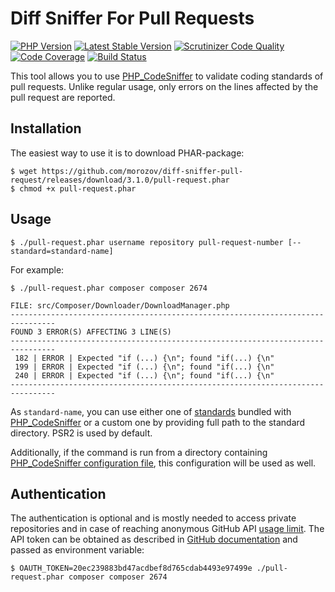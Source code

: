 Diff Sniffer For Pull Requests
============================

[![PHP Version](https://img.shields.io/badge/php-%5E7.1-blue.svg)](https://packagist.org/packages/morozov/diff-sniffer-pull-request)
[![Latest Stable Version](https://poser.pugx.org/morozov/diff-sniffer-pull-request/v/stable)](https://packagist.org/packages/morozov/diff-sniffer-pull-request)
[![Scrutinizer Code Quality](https://scrutinizer-ci.com/g/morozov/diff-sniffer-pull-request/badges/quality-score.png)](https://scrutinizer-ci.com/g/morozov/diff-sniffer-pull-request/)
[![Code Coverage](https://scrutinizer-ci.com/g/morozov/diff-sniffer-pull-request/badges/coverage.png)](https://scrutinizer-ci.com/g/morozov/diff-sniffer-pull-request/)
[![Build Status](https://travis-ci.org/morozov/diff-sniffer-pull-request.png)](https://travis-ci.org/morozov/diff-sniffer-pull-request)

This tool allows you to use [PHP_CodeSniffer](https://github.com/squizlabs/PHP_CodeSniffer) to validate coding standards of pull requests. Unlike regular usage, only errors on the lines affected by the pull request are reported.

Installation
------------

The easiest way to use it is to download PHAR-package:
```
$ wget https://github.com/morozov/diff-sniffer-pull-request/releases/download/3.1.0/pull-request.phar
$ chmod +x pull-request.phar
```

Usage
-----
```
$ ./pull-request.phar username repository pull-request-number [--standard=standard-name]
```
For example:
```
$ ./pull-request.phar composer composer 2674

FILE: src/Composer/Downloader/DownloadManager.php
--------------------------------------------------------------------------------
FOUND 3 ERROR(S) AFFECTING 3 LINE(S)
--------------------------------------------------------------------------------
 182 | ERROR | Expected "if (...) {\n"; found "if(...) {\n"
 199 | ERROR | Expected "if (...) {\n"; found "if(...) {\n"
 240 | ERROR | Expected "if (...) {\n"; found "if(...) {\n"
--------------------------------------------------------------------------------
```
As `standard-name`, you can use either one of [standards](https://github.com/squizlabs/PHP_CodeSniffer/tree/master/CodeSniffer/Standards) bundled with [PHP_CodeSniffer](https://github.com/squizlabs/PHP_CodeSniffer) or a custom one by providing full path to the standard directory. PSR2 is used by default.

Additionally, if the command is run from a directory containing [PHP_CodeSniffer configuration file](https://github.com/squizlabs/PHP_CodeSniffer/wiki/Advanced-Usage#using-a-default-configuration-file), this configuration will be used as well.

Authentication
--------------

The authentication is optional and is mostly needed to access private repositories and in case of reaching anonymous GitHub API [usage limit](https://developer.github.com/v3/#rate-limiting). The API token can be obtained as described in [GitHub documentation](https://github.com/blog/1509-personal-api-tokens) and passed as environment variable:

```
$ OAUTH_TOKEN=20ec239883bd47acdbef8d765cdab4493e97499e ./pull-request.phar composer composer 2674
```
